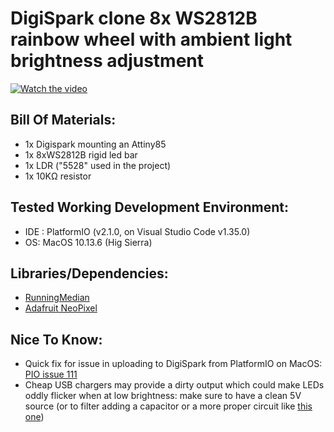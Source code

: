 # DigiSpark clone 8x WS2812B rainbow wheel with ambient light brightness adjustment
[![Watch the video](https://img.youtube.com/vi/2wXzP9xPV1U/maxresdefault.jpg)](https://youtu.be/2wXzP9xPV1U)


## Bill Of Materials:
* 1x Digispark mounting an Attiny85
* 1x 8xWS2812B rigid led bar
* 1x LDR ("5528" used in the project)
* 1x 10KΩ resistor


## Tested Working Development Environment:
* IDE : PlatformIO (v2.1.0, on Visual Studio Code v1.35.0)
* OS: MacOS 10.13.6 (Hig Sierra)


## Libraries/Dependencies:
* [RunningMedian](https://platformio.org/lib/show/1361/RunningMedian)
* [Adafruit NeoPixel](https://platformio.org/lib/show/28/Adafruit%20NeoPixel)


## Nice To Know:
* Quick fix for issue in uploading to DigiSpark from PlatformIO on MacOS: [PIO issue 111](https://github.com/platformio/platform-atmelavr/issues/111)
* Cheap USB chargers may provide a dirty output which could make LEDs oddly flicker when at low brightness: make sure to have a clean 5V source (or to filter adding a capacitor or a more proper circuit like [this one](http://andybrown.me.uk/wp-content/images//usbnoise/schematic.png)) 
